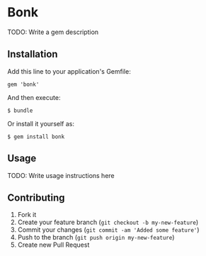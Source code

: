 # Bonk

TODO: Write a gem description

## Installation

Add this line to your application's Gemfile:

    gem 'bonk'

And then execute:

    $ bundle

Or install it yourself as:

    $ gem install bonk

## Usage

TODO: Write usage instructions here

## Contributing

1. Fork it
2. Create your feature branch (`git checkout -b my-new-feature`)
3. Commit your changes (`git commit -am 'Added some feature'`)
4. Push to the branch (`git push origin my-new-feature`)
5. Create new Pull Request
